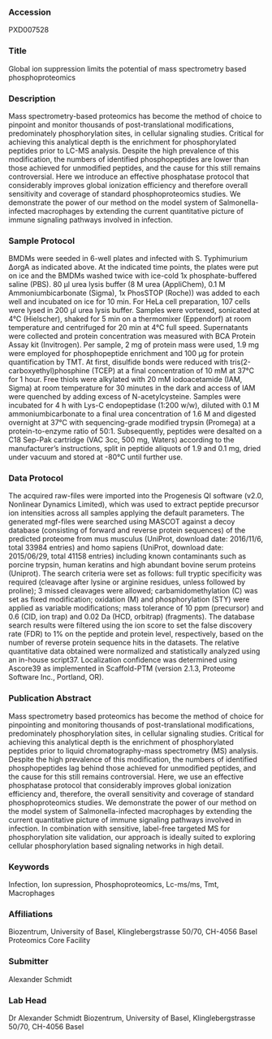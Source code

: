 ### Accession
PXD007528

### Title
Global ion suppression limits the potential of mass spectrometry based phosphoproteomics

### Description
Mass spectrometry-based proteomics has become the method of choice to pinpoint and monitor thousands of post-translational modifications, predominately phosphorylation sites, in cellular signaling studies. Critical for achieving this analytical depth is the enrichment for phosphorylated peptides prior to LC-MS analysis. Despite the high prevalence of this modification, the numbers of identified phosphopeptides are lower than those achieved for unmodified peptides, and the cause for this still remains controversial. Here we introduce an effective phosphatase protocol that considerably improves global ionization efficiency and therefore overall sensitivity and coverage of standard phosphoproteomics studies. We demonstrate the power of our method on the model system of Salmonella-infected macrophages by extending the current quantitative picture of immune signaling pathways involved in infection.

### Sample Protocol
BMDMs were seeded in 6-well plates and infected with S. Typhimurium ΔorgA as indicated above. At the indicated time points, the plates were put on ice and the BMDMs washed twice with ice-cold 1x phosphate-buffered saline (PBS). 80 μl urea lysis buffer (8 M urea (AppliChem), 0.1 M Ammoniumbicarbonate (Sigma), 1x PhosSTOP (Roche)) was added to each well and incubated on ice for 10 min. For HeLa cell preparation, 107 cells were lysed in 200 µl urea lysis buffer. Samples were vortexed, sonicated at 4°C (Hielscher), shaked for 5 min on a thermomixer (Eppendorf) at room temperature and centrifuged for 20 min at 4°C full speed. Supernatants were collected and protein concentration was measured with BCA Protein Assay kit (Invitrogen). Per sample, 2 mg of protein mass were used, 1.9 mg were employed for phosphopeptide enrichment and 100 µg for protein quantification by TMT. At first, disulfide bonds were reduced with tris(2-carboxyethyl)phosphine (TCEP) at a final concentration of 10 mM at 37°C for 1 hour. Free thiols were alkylated with 20 mM iodoacetamide (IAM, Sigma) at room temperature for 30 minutes in the dark and access of IAM were quenched by adding excess of N-acetylcysteine. Samples were incubated for 4 h with Lys-C endopeptidase (1:200 w/w), diluted with 0.1 M ammoniumbicarbonate to a final urea concentration of 1.6 M and digested overnight at 37°C with sequencing-grade modified trypsin (Promega) at a protein-to-enzyme ratio of 50:1. Subsequently, peptides were desalted on a C18 Sep-Pak cartridge (VAC 3cc, 500 mg, Waters) according to the manufacturer’s instructions, split in peptide aliquots of 1.9 and 0.1 mg, dried under vacuum and stored at -80°C until further use.

### Data Protocol
The acquired raw-files were imported into the Progenesis QI software (v2.0, Nonlinear Dynamics Limited), which was used to extract peptide precursor ion intensities across all samples applying the default parameters. The generated mgf-files were searched using MASCOT against a decoy database (consisting of forward and reverse protein sequences) of the predicted proteome from mus musculus (UniProt, download date: 2016/11/6, total 33984 entries) and homo sapiens (UniProt, download date: 2015/06/29, total 41158 entries) including known contaminants such as porcine trypsin, human keratins and high abundant bovine serum proteins (Uniprot). The search criteria were set as follows: full tryptic specificity was required (cleavage after lysine or arginine residues, unless followed by proline); 3 missed cleavages were allowed; carbamidomethylation (C) was set as fixed modification; oxidation (M) and phosphorylation (STY) were applied as variable modifications; mass tolerance of 10 ppm (precursor) and 0.6 (CID, ion trap) and 0.02 Da (HCD, orbitrap) (fragments). The database search results were filtered using the ion score to set the false discovery rate (FDR) to 1% on the peptide and protein level, respectively, based on the number of reverse protein sequence hits in the datasets. The relative quantitative data obtained were normalized and statistically analyzed using an in-house script37. Localization confidence was determined using Ascore39 as implemented in Scaffold-PTM (version 2.1.3, Proteome Software Inc., Portland, OR).

### Publication Abstract
Mass spectrometry based proteomics has become the method of choice for pinpointing and monitoring thousands of post-translational modifications, predominately phosphorylation sites, in cellular signaling studies. Critical for achieving this analytical depth is the enrichment of phosphorylated peptides prior to liquid chromatography-mass spectrometry (MS) analysis. Despite the high prevalence of this modification, the numbers of identified phosphopeptides lag behind those achieved for unmodified peptides, and the cause for this still remains controversial. Here, we use an effective phosphatase protocol that considerably improves global ionization efficiency and, therefore, the overall sensitivity and coverage of standard phosphoproteomics studies. We demonstrate the power of our method on the model system of Salmonella-infected macrophages by extending the current quantitative picture of immune signaling pathways involved in infection. In combination with sensitive, label-free targeted MS for phosphorylation site validation, our approach is ideally suited to exploring cellular phosphorylation based signaling networks in high detail.

### Keywords
Infection, Ion supression, Phosphoproteomics, Lc-ms/ms, Tmt, Macrophages

### Affiliations
Biozentrum, University of Basel, Klinglebergstrasse 50/70, CH-4056 Basel
Proteomics Core Facility

### Submitter
Alexander Schmidt

### Lab Head
Dr Alexander Schmidt
Biozentrum, University of Basel, Klinglebergstrasse 50/70, CH-4056 Basel


